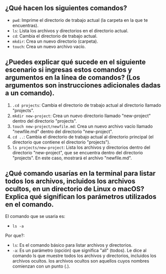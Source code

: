 
## ¿Qué hacen los siguientes comandos?
* `pwd`: Imprime el directorio de trabajo actual (la carpeta en la que te encuentras).
* `ls`: Lista los archivos y directorios en el directorio actual.
* `cd`: Cambia el directorio de trabajo actual.
* `mkdir`: Crea un nuevo directorio (carpeta).
* `touch`: Crea un nuevo archivo vacío.
## ¿Puedes explicar qué sucede en el siguiente escenario si ingresas estos comandos y argumentos en la línea de comandos? (Los argumentos son instrucciones adicionales dadas a un comando).
1. `.cd projects`: Cambia el directorio de trabajo actual al directorio llamado "projects".
2. `mkdir new-project`: Crea un nuevo directorio llamado "new-project" dentro del directorio "projects".
3. `touch new-project/newfile.md`: Crea un nuevo archivo vacío llamado "newfile.md" dentro del directorio "new-project".
4. `cd ..`: Cambia el directorio de trabajo actual al directorio principal (el directorio que contiene el directorio "projects").
5. `ls projects/new-project`: Lista los archivos y directorios dentro del directorio "new-project", que se encuentra dentro del directorio "projects". En este caso, mostrará el archivo "newfile.md".
## ¿Qué comando usarías en la terminal para listar todos los archivos, incluidos los archivos ocultos, en un directorio de Linux o macOS? Explica qué significan los parámetros utilizados en el comando.
El comando que se usaria es:

* `ls -a`

Por que?:

* `ls`: Es el comando básico para listar archivos y directorios.
* `-a`: Es un parámetro (opción) que significa "all" (todos). Le dice al comando ls que muestre todos los archivos y directorios, incluidos los archivos ocultos. los archivos ocultos son aquellos cuyos nombres comienzan con un punto (.).



